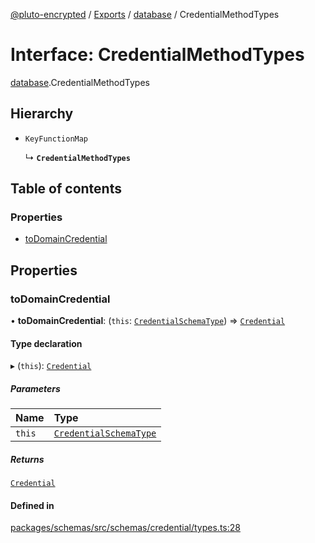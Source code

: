 [@pluto-encrypted](../README.md) / [Exports](../modules.md) / [database](../modules/database-1.md) / CredentialMethodTypes

# Interface: CredentialMethodTypes

[database](../modules/database-1.md).CredentialMethodTypes

## Hierarchy

- `KeyFunctionMap`

  ↳ **`CredentialMethodTypes`**

## Table of contents

### Properties

- [toDomainCredential](database-1.CredentialMethodTypes.md#todomaincredential)

## Properties

### toDomainCredential

• **toDomainCredential**: (`this`: [`CredentialSchemaType`](database-1.CredentialSchemaType.md)) => [`Credential`](../classes/database-1.WALLET_SDK_DOMAIN.Credential.md)

#### Type declaration

▸ (`this`): [`Credential`](../classes/database-1.WALLET_SDK_DOMAIN.Credential.md)

##### Parameters

| Name | Type |
| :------ | :------ |
| `this` | [`CredentialSchemaType`](database-1.CredentialSchemaType.md) |

##### Returns

[`Credential`](../classes/database-1.WALLET_SDK_DOMAIN.Credential.md)

#### Defined in

[packages/schemas/src/schemas/credential/types.ts:28](https://github.com/atala-community-projects/pluto-encrypted/blob/a4d8dff/packages/schemas/src/schemas/credential/types.ts#L28)
